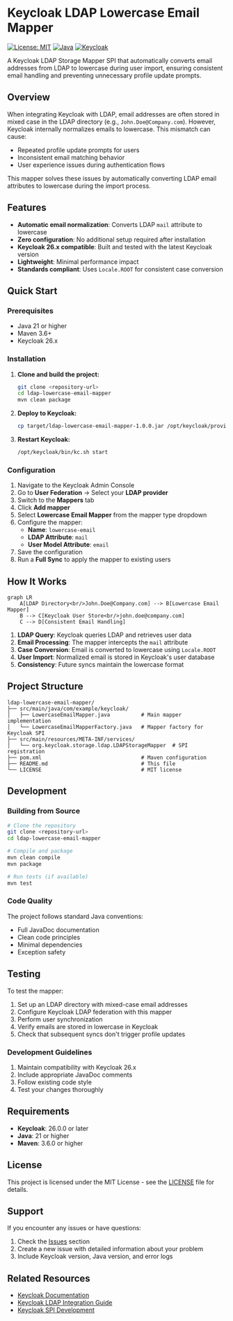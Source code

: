 # Keycloak LDAP Lowercase Email Mapper

[![License: MIT](https://img.shields.io/badge/License-MIT-yellow.svg)](https://opensource.org/licenses/MIT)
[![Java](https://img.shields.io/badge/Java-21+-orange)](https://www.oracle.com/java/)
[![Keycloak](https://img.shields.io/badge/Keycloak-26.x-red)](https://www.keycloak.org/)

A Keycloak LDAP Storage Mapper SPI that automatically converts email addresses from LDAP to lowercase during user import, ensuring consistent email handling and preventing unnecessary profile update prompts.

## Overview

When integrating Keycloak with LDAP, email addresses are often stored in mixed case in the LDAP directory (e.g., `John.Doe@Company.com`). However, Keycloak internally normalizes emails to lowercase. This mismatch can cause:

- Repeated profile update prompts for users
- Inconsistent email matching behavior
- User experience issues during authentication flows

This mapper solves these issues by automatically converting LDAP email attributes to lowercase during the import process.

## Features

- **Automatic email normalization**: Converts LDAP `mail` attribute to lowercase
- **Zero configuration**: No additional setup required after installation
- **Keycloak 26.x compatible**: Built and tested with the latest Keycloak version
- **Lightweight**: Minimal performance impact
- **Standards compliant**: Uses `Locale.ROOT` for consistent case conversion

## Quick Start

### Prerequisites

- Java 21 or higher
- Maven 3.6+
- Keycloak 26.x

### Installation

1. **Clone and build the project:**
   ```bash
   git clone <repository-url>
   cd ldap-lowercase-email-mapper
   mvn clean package
   ```

2. **Deploy to Keycloak:**
   ```bash
   cp target/ldap-lowercase-email-mapper-1.0.0.jar /opt/keycloak/providers/
   ```

3. **Restart Keycloak:**
   ```bash
   /opt/keycloak/bin/kc.sh start
   ```

### Configuration

1. Navigate to the Keycloak Admin Console
2. Go to **User Federation** → Select your **LDAP provider**  
3. Switch to the **Mappers** tab
4. Click **Add mapper**
5. Select **Lowercase Email Mapper** from the mapper type dropdown
6. Configure the mapper:
   - **Name**: `lowercase-email`
   - **LDAP Attribute**: `mail`
   - **User Model Attribute**: `email`
7. Save the configuration
8. Run a **Full Sync** to apply the mapper to existing users

## How It Works

```mermaid
graph LR
    A[LDAP Directory<br/>John.Doe@Company.com] --> B[Lowercase Email Mapper]
    B --> C[Keycloak User Store<br/>john.doe@company.com]
    C --> D[Consistent Email Handling]
```

1. **LDAP Query**: Keycloak queries LDAP and retrieves user data
2. **Email Processing**: The mapper intercepts the `mail` attribute
3. **Case Conversion**: Email is converted to lowercase using `Locale.ROOT`
4. **User Import**: Normalized email is stored in Keycloak's user database
5. **Consistency**: Future syncs maintain the lowercase format

## Project Structure

```
ldap-lowercase-email-mapper/
├── src/main/java/com/example/keycloak/
│   ├── LowercaseEmailMapper.java          # Main mapper implementation
│   └── LowercaseEmailMapperFactory.java   # Mapper factory for Keycloak SPI
├── src/main/resources/META-INF/services/
│   └── org.keycloak.storage.ldap.LDAPStorageMapper  # SPI registration
├── pom.xml                                # Maven configuration
├── README.md                              # This file
└── LICENSE                                # MIT license
```

## Development

### Building from Source

```bash
# Clone the repository
git clone <repository-url>
cd ldap-lowercase-email-mapper

# Compile and package
mvn clean compile
mvn package

# Run tests (if available)
mvn test
```

### Code Quality

The project follows standard Java conventions:
- Full JavaDoc documentation
- Clean code principles
- Minimal dependencies
- Exception safety

## Testing

To test the mapper:

1. Set up an LDAP directory with mixed-case email addresses
2. Configure Keycloak LDAP federation with this mapper
3. Perform user synchronization
4. Verify emails are stored in lowercase in Keycloak
5. Check that subsequent syncs don't trigger profile updates

### Development Guidelines

1. Maintain compatibility with Keycloak 26.x
2. Include appropriate JavaDoc comments
3. Follow existing code style
4. Test your changes thoroughly

## Requirements

- **Keycloak**: 26.0.0 or later
- **Java**: 21 or higher
- **Maven**: 3.6.0 or higher

## License

This project is licensed under the MIT License - see the [LICENSE](LICENSE) file for details.

## Support

If you encounter any issues or have questions:

1. Check the [Issues](../../issues) section
2. Create a new issue with detailed information about your problem
3. Include Keycloak version, Java version, and error logs

## Related Resources

- [Keycloak Documentation](https://www.keycloak.org/documentation)
- [Keycloak LDAP Integration Guide](https://www.keycloak.org/docs/latest/server_admin/#_ldap)
- [Keycloak SPI Development](https://www.keycloak.org/docs/latest/server_development/)
